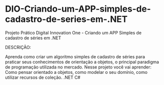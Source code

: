 # DIO-Criando-um-APP-simples-de-cadastro-de-series-em-.NET
Projeto Prático Digital Innovation One - Criando um APP Simples de cadastro de séries em .NET

DESCRIÇÃO:

Aprenda como criar um algoritmo simples de cadastro de séries para praticar seus conhecimentos de orientação a objetos, 
o principal paradigma de programação utilizada no mercado. Nesse projeto você vai aprender: Como pensar orientado a objetos, 
como modelar o seu domínio, como utilizar recursos de coleção.
.NET C#
